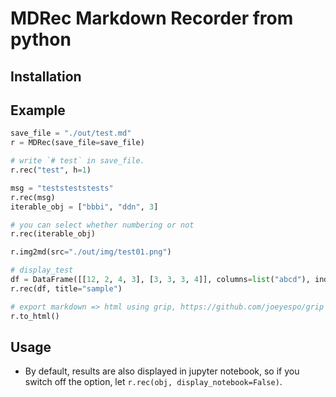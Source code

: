 # MDRec Markdown Recorder from python

## Installation



## Example

```python
save_file = "./out/test.md"
r = MDRec(save_file=save_file)

# write `# test` in save_file. 
r.rec("test", h=1)

msg = "teststeststests"
r.rec(msg)
iterable_obj = ["bbbi", "ddn", 3]

# you can select whether numbering or not
r.rec(iterable_obj)

r.img2md(src="./out/img/test01.png")

# display_test
df = DataFrame([[12, 2, 4, 3], [3, 3, 3, 4]], columns=list("abcd"), index=["AB", "BB"])
r.rec(df, title="sample")

# export markdown => html using grip, https://github.com/joeyespo/grip
r.to_html()
```

## Usage

+ By default, results are also displayed in jupyter notebook, so if you switch off the option, let `r.rec(obj, display_notebook=False)`.
